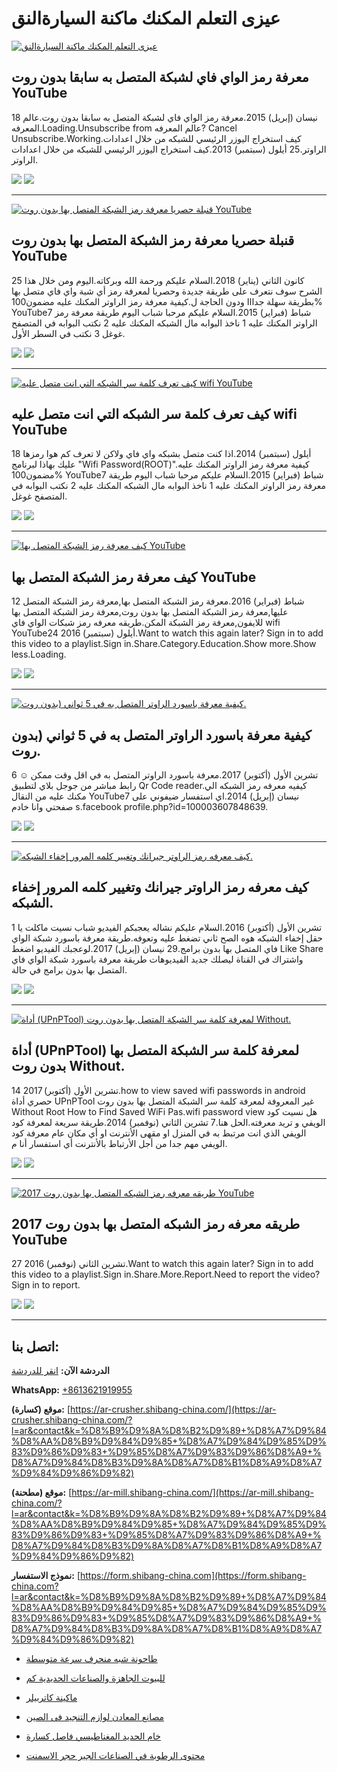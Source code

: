 # عيزى التعلم المكنك ماكنة السيارةالنق

<a href="https://swt.shibang-china.com/?l=ar&img&k=%D8%B9%D9%8A%D8%B2%D9%89+%D8%A7%D9%84%D8%AA%D8%B9%D9%84%D9%85+%D8%A7%D9%84%D9%85%D9%83%D9%86%D9%83+%D9%85%D8%A7%D9%83%D9%86%D8%A9+%D8%A7%D9%84%D8%B3%D9%8A%D8%A7%D8%B1%D8%A9%D8%A7%D9%84%D9%86%D9%82" target="_blank">![عيزى التعلم المكنك ماكنة السيارةالنق](http://static.shibang-china.com/all-800x300/1278.jpg)</a>

## معرفة رمز الواي فاي لشبكة المتصل به سابقا بدون روت YouTube
18 نيسان (إبريل) 2015.معرفة رمز الواي فاي لشبكة المتصل به سابقا بدون روت.عالم المعرفه.Loading.Unsubscribe from عالم المعرفه? Cancel Unsubscribe.Working.كيف استخراج اليوزر الرئيسي للشبكه من خلال اعدادات الراوتر.25 أيلول (سبتمبر) 2013.كيف استخراج اليوزر الرئيسي للشبكه من خلال اعدادات الراوتر.


<a href="https://whatsapp.shibangsoft.com/WhatsApp.php" target="_blank" title="WhatsApp">![](http://static.shibang-china.com/icon/whatsapp.png)</a> <a href="https://swt.shibang-china.com/?l=ar&icon&k=%D8%B9%D9%8A%D8%B2%D9%89+%D8%A7%D9%84%D8%AA%D8%B9%D9%84%D9%85+%D8%A7%D9%84%D9%85%D9%83%D9%86%D9%83+%D9%85%D8%A7%D9%83%D9%86%D8%A9+%D8%A7%D9%84%D8%B3%D9%8A%D8%A7%D8%B1%D8%A9%D8%A7%D9%84%D9%86%D9%82" target="_blank">![](http://static.shibang-china.com/icon/chat-ar.png)</a>

---

<a href="https://swt.shibang-china.com/?l=ar&img&k=%D8%B9%D9%8A%D8%B2%D9%89+%D8%A7%D9%84%D8%AA%D8%B9%D9%84%D9%85+%D8%A7%D9%84%D9%85%D9%83%D9%86%D9%83+%D9%85%D8%A7%D9%83%D9%86%D8%A9+%D8%A7%D9%84%D8%B3%D9%8A%D8%A7%D8%B1%D8%A9%D8%A7%D9%84%D9%86%D9%82" target="_blank">![قنبلة حصريا معرفة رمز الشبكة المتصل بها بدون روت  YouTube](http://static.shibang-china.com/all-800x300/703.jpg)</a>

## قنبلة حصريا معرفة رمز الشبكة المتصل بها بدون روت  YouTube
25 كانون الثاني (يناير) 2018.السلام عليكم ورحمة الله وبركاته.اليوم ومن خلال هذا الشرح سوف نتعرف على طريقة جديدة وحصريا لمعرفة رمز أي شبة واي فاي متصل بها بطريقة سهلة جدااا ودون الحاجة ل.كيفية معرفة رمز الراوتر المكنك عليه مضمون100% YouTube7 شباط (فبراير) 2015.السلام عليكم مرحبا شباب اليوم طريقة معرفة رمز الراوتر المكنك عليه 1 ناخذ البوابه مال الشبكه المكنك عليه 2 نكتب البوابه في المتصفح غوغل 3 نكتب في السطر الأول.


<a href="https://whatsapp.shibangsoft.com/WhatsApp.php" target="_blank" title="WhatsApp">![](http://static.shibang-china.com/icon/whatsapp.png)</a> <a href="https://swt.shibang-china.com/?l=ar&icon&k=%D8%B9%D9%8A%D8%B2%D9%89+%D8%A7%D9%84%D8%AA%D8%B9%D9%84%D9%85+%D8%A7%D9%84%D9%85%D9%83%D9%86%D9%83+%D9%85%D8%A7%D9%83%D9%86%D8%A9+%D8%A7%D9%84%D8%B3%D9%8A%D8%A7%D8%B1%D8%A9%D8%A7%D9%84%D9%86%D9%82" target="_blank">![](http://static.shibang-china.com/icon/chat-ar.png)</a>

---

<a href="https://swt.shibang-china.com/?l=ar&img&k=%D8%B9%D9%8A%D8%B2%D9%89+%D8%A7%D9%84%D8%AA%D8%B9%D9%84%D9%85+%D8%A7%D9%84%D9%85%D9%83%D9%86%D9%83+%D9%85%D8%A7%D9%83%D9%86%D8%A9+%D8%A7%D9%84%D8%B3%D9%8A%D8%A7%D8%B1%D8%A9%D8%A7%D9%84%D9%86%D9%82" target="_blank">![كيف تعرف كلمة سر الشبكه التي انت متصل عليه wifi YouTube](http://static.shibang-china.com/all-800x300/752.jpg)</a>

## كيف تعرف كلمة سر الشبكه التي انت متصل عليه wifi YouTube
18 أيلول (سبتمبر) 2014.اذا كنت متصل بشبكه واي فاي ولاكن لا تعرف كم هوا رمزها عليك بهاذا لبرنامج &quot;Wifi Password(ROOT)&quot;.كيفية معرفة رمز الراوتر المكنك عليه مضمون100% YouTube7 شباط (فبراير) 2015.السلام عليكم مرحبا شباب اليوم طريقة معرفة رمز الراوتر المكنك عليه 1 ناخذ البوابه مال الشبكه المكنك عليه 2 نكتب البوابه في المتصفح غوغل.


<a href="https://whatsapp.shibangsoft.com/WhatsApp.php" target="_blank" title="WhatsApp">![](http://static.shibang-china.com/icon/whatsapp.png)</a> <a href="https://swt.shibang-china.com/?l=ar&icon&k=%D8%B9%D9%8A%D8%B2%D9%89+%D8%A7%D9%84%D8%AA%D8%B9%D9%84%D9%85+%D8%A7%D9%84%D9%85%D9%83%D9%86%D9%83+%D9%85%D8%A7%D9%83%D9%86%D8%A9+%D8%A7%D9%84%D8%B3%D9%8A%D8%A7%D8%B1%D8%A9%D8%A7%D9%84%D9%86%D9%82" target="_blank">![](http://static.shibang-china.com/icon/chat-ar.png)</a>

---

<a href="https://swt.shibang-china.com/?l=ar&img&k=%D8%B9%D9%8A%D8%B2%D9%89+%D8%A7%D9%84%D8%AA%D8%B9%D9%84%D9%85+%D8%A7%D9%84%D9%85%D9%83%D9%86%D9%83+%D9%85%D8%A7%D9%83%D9%86%D8%A9+%D8%A7%D9%84%D8%B3%D9%8A%D8%A7%D8%B1%D8%A9%D8%A7%D9%84%D9%86%D9%82" target="_blank">![كيف معرفة رمز الشبكة المتصل بها YouTube](http://static.shibang-china.com/all-800x300/548.jpg)</a>

## كيف معرفة رمز الشبكة المتصل بها YouTube
12 شباط (فبراير) 2016.معرفة رمز الشبكة المتصل بها,معرفة رمز الشبكة المتصل عليها,معرفة رمز الشبكة المتصل بها بدون روت,معرفة رمز الشبكة المتصل بها للايفون,معرفة رمز الشبكة المكن.طريقه معرفه رمز شبكات الواي فاي wifi  YouTube24 أيلول (سبتمبر) 2016.Want to watch this again later? Sign in to add this video to a playlist.Sign in.Share.Category.Education.Show more.Show less.Loading.


<a href="https://whatsapp.shibangsoft.com/WhatsApp.php" target="_blank" title="WhatsApp">![](http://static.shibang-china.com/icon/whatsapp.png)</a> <a href="https://swt.shibang-china.com/?l=ar&icon&k=%D8%B9%D9%8A%D8%B2%D9%89+%D8%A7%D9%84%D8%AA%D8%B9%D9%84%D9%85+%D8%A7%D9%84%D9%85%D9%83%D9%86%D9%83+%D9%85%D8%A7%D9%83%D9%86%D8%A9+%D8%A7%D9%84%D8%B3%D9%8A%D8%A7%D8%B1%D8%A9%D8%A7%D9%84%D9%86%D9%82" target="_blank">![](http://static.shibang-china.com/icon/chat-ar.png)</a>

---

<a href="https://swt.shibang-china.com/?l=ar&img&k=%D8%B9%D9%8A%D8%B2%D9%89+%D8%A7%D9%84%D8%AA%D8%B9%D9%84%D9%85+%D8%A7%D9%84%D9%85%D9%83%D9%86%D9%83+%D9%85%D8%A7%D9%83%D9%86%D8%A9+%D8%A7%D9%84%D8%B3%D9%8A%D8%A7%D8%B1%D8%A9%D8%A7%D9%84%D9%86%D9%82" target="_blank">![كيفية معرفة باسورد الراوتر المتصل به في 5 ثواني (بدون روت.](http://static.shibang-china.com/all-800x300/802.jpg)</a>

## كيفية معرفة باسورد الراوتر المتصل به في 5 ثواني (بدون روت.
6 تشرين الأول (أكتوبر) 2017.معرفة باسورد الراوتر المتصل به في اقل وقت ممكن ☺ رابط مباشر من جوجل بلاي لتطبيق Qr Code reader.كيفيه معرفه رمز الشبكه الي مكنك عليه من النقال YouTube7 نيسان (إبريل) 2014.اي استفسار ضيفوني على صفحتي وانا خادم s.facebook profile.php?id=100003607848639.


<a href="https://whatsapp.shibangsoft.com/WhatsApp.php" target="_blank" title="WhatsApp">![](http://static.shibang-china.com/icon/whatsapp.png)</a> <a href="https://swt.shibang-china.com/?l=ar&icon&k=%D8%B9%D9%8A%D8%B2%D9%89+%D8%A7%D9%84%D8%AA%D8%B9%D9%84%D9%85+%D8%A7%D9%84%D9%85%D9%83%D9%86%D9%83+%D9%85%D8%A7%D9%83%D9%86%D8%A9+%D8%A7%D9%84%D8%B3%D9%8A%D8%A7%D8%B1%D8%A9%D8%A7%D9%84%D9%86%D9%82" target="_blank">![](http://static.shibang-china.com/icon/chat-ar.png)</a>

---

<a href="https://swt.shibang-china.com/?l=ar&img&k=%D8%B9%D9%8A%D8%B2%D9%89+%D8%A7%D9%84%D8%AA%D8%B9%D9%84%D9%85+%D8%A7%D9%84%D9%85%D9%83%D9%86%D9%83+%D9%85%D8%A7%D9%83%D9%86%D8%A9+%D8%A7%D9%84%D8%B3%D9%8A%D8%A7%D8%B1%D8%A9%D8%A7%D9%84%D9%86%D9%82" target="_blank">![كيف معرفه رمز الراوتر جيرانك وتغيير كلمه المرور إخفاء الشبكه.](http://static.shibang-china.com/all-800x300/446.jpg)</a>

## كيف معرفه رمز الراوتر جيرانك وتغيير كلمه المرور إخفاء الشبكه.
1 تشرين الأول (أكتوبر) 2016.السلام عليكم نشاله يعجبكم الفيديو شباب نسيت ماكلت يا حقل إخفاء الشبكه هوه الصح ثاني تضغط عليه وتعوفه.طريقة معرفة باسورد شبكة الواي فاي المتصل بها بدون برامج.29 نيسان (إبريل) 2017.لوعجبك الفيديو اضغط Like Share واشتراك في القناة ليصلك جديد الفيديوهات طريقة معرفة باسورد شبكة الواي فاي المتصل بها بدون برامج في حالة.


<a href="https://whatsapp.shibangsoft.com/WhatsApp.php" target="_blank" title="WhatsApp">![](http://static.shibang-china.com/icon/whatsapp.png)</a> <a href="https://swt.shibang-china.com/?l=ar&icon&k=%D8%B9%D9%8A%D8%B2%D9%89+%D8%A7%D9%84%D8%AA%D8%B9%D9%84%D9%85+%D8%A7%D9%84%D9%85%D9%83%D9%86%D9%83+%D9%85%D8%A7%D9%83%D9%86%D8%A9+%D8%A7%D9%84%D8%B3%D9%8A%D8%A7%D8%B1%D8%A9%D8%A7%D9%84%D9%86%D9%82" target="_blank">![](http://static.shibang-china.com/icon/chat-ar.png)</a>

---

<a href="https://swt.shibang-china.com/?l=ar&img&k=%D8%B9%D9%8A%D8%B2%D9%89+%D8%A7%D9%84%D8%AA%D8%B9%D9%84%D9%85+%D8%A7%D9%84%D9%85%D9%83%D9%86%D9%83+%D9%85%D8%A7%D9%83%D9%86%D8%A9+%D8%A7%D9%84%D8%B3%D9%8A%D8%A7%D8%B1%D8%A9%D8%A7%D9%84%D9%86%D9%82" target="_blank">![أداة (UPnPTool) لمعرفة كلمة سر الشبكة المتصل بها بدون روت Without.](http://static.shibang-china.com/all-800x300/682.jpg)</a>

## أداة (UPnPTool) لمعرفة كلمة سر الشبكة المتصل بها بدون روت Without.
14 تشرين الأول (أكتوبر) 2017.how to view saved wifi passwords in android حصري أداة UPnPTool غير المعروفة لمعرفة كلمة سر الشبكة المتصل بها بدون روت Without Root How to Find Saved WiFi Pas.wifi password view هل نسيت كود الويفي و تريد معرفته.الحل هنا.7 تشرين الثاني (نوفمبر) 2014.طريقة سريعة لمعرفة كود الويفي الذي انت مرتبط به في المنزل او مقهى الأنترنت او أي مكان عام معرفة كود الويفي مهم جدا من أجل الأرتباط بالأنترنت أي استفسار أنا م.


<a href="https://whatsapp.shibangsoft.com/WhatsApp.php" target="_blank" title="WhatsApp">![](http://static.shibang-china.com/icon/whatsapp.png)</a> <a href="https://swt.shibang-china.com/?l=ar&icon&k=%D8%B9%D9%8A%D8%B2%D9%89+%D8%A7%D9%84%D8%AA%D8%B9%D9%84%D9%85+%D8%A7%D9%84%D9%85%D9%83%D9%86%D9%83+%D9%85%D8%A7%D9%83%D9%86%D8%A9+%D8%A7%D9%84%D8%B3%D9%8A%D8%A7%D8%B1%D8%A9%D8%A7%D9%84%D9%86%D9%82" target="_blank">![](http://static.shibang-china.com/icon/chat-ar.png)</a>

---

<a href="https://swt.shibang-china.com/?l=ar&img&k=%D8%B9%D9%8A%D8%B2%D9%89+%D8%A7%D9%84%D8%AA%D8%B9%D9%84%D9%85+%D8%A7%D9%84%D9%85%D9%83%D9%86%D9%83+%D9%85%D8%A7%D9%83%D9%86%D8%A9+%D8%A7%D9%84%D8%B3%D9%8A%D8%A7%D8%B1%D8%A9%D8%A7%D9%84%D9%86%D9%82" target="_blank">![طريقه معرفه رمز الشبكه المتصل بها بدون روت 2017 YouTube](http://static.shibang-china.com/all-800x300/630.jpg)</a>

## طريقه معرفه رمز الشبكه المتصل بها بدون روت 2017 YouTube
27 تشرين الثاني (نوفمبر) 2016.Want to watch this again later? Sign in to add this video to a playlist.Sign in.Share.More.Report.Need to report the video? Sign in to report.

<a href="https://whatsapp.shibangsoft.com/WhatsApp.php" target="_blank" title="WhatsApp">![](http://static.shibang-china.com/icon/whatsapp.png)</a> <a href="https://swt.shibang-china.com/?l=ar&icon&k=%D8%B9%D9%8A%D8%B2%D9%89+%D8%A7%D9%84%D8%AA%D8%B9%D9%84%D9%85+%D8%A7%D9%84%D9%85%D9%83%D9%86%D9%83+%D9%85%D8%A7%D9%83%D9%86%D8%A9+%D8%A7%D9%84%D8%B3%D9%8A%D8%A7%D8%B1%D8%A9%D8%A7%D9%84%D9%86%D9%82" target="_blank">![](http://static.shibang-china.com/icon/chat-ar.png)</a>

---
## اتصل بنا:

**الدردشة الآن:** [انقر للدردشة](https://swt.shibang-china.com?l=ar&contact&k=%D8%B9%D9%8A%D8%B2%D9%89+%D8%A7%D9%84%D8%AA%D8%B9%D9%84%D9%85+%D8%A7%D9%84%D9%85%D9%83%D9%86%D9%83+%D9%85%D8%A7%D9%83%D9%86%D8%A9+%D8%A7%D9%84%D8%B3%D9%8A%D8%A7%D8%B1%D8%A9%D8%A7%D9%84%D9%86%D9%82)

**WhatsApp:**  [+8613621919955](https://whatsapp.shibangsoft.com/WhatsApp.php)

**موقع (كسارة):** [https://ar-crusher.shibang-china.com/](https://ar-crusher.shibang-china.com/?l=ar&contact&k=%D8%B9%D9%8A%D8%B2%D9%89+%D8%A7%D9%84%D8%AA%D8%B9%D9%84%D9%85+%D8%A7%D9%84%D9%85%D9%83%D9%86%D9%83+%D9%85%D8%A7%D9%83%D9%86%D8%A9+%D8%A7%D9%84%D8%B3%D9%8A%D8%A7%D8%B1%D8%A9%D8%A7%D9%84%D9%86%D9%82)

**موقع (مطحنة):** [https://ar-mill.shibang-china.com/](https://ar-mill.shibang-china.com/?l=ar&contact&k=%D8%B9%D9%8A%D8%B2%D9%89+%D8%A7%D9%84%D8%AA%D8%B9%D9%84%D9%85+%D8%A7%D9%84%D9%85%D9%83%D9%86%D9%83+%D9%85%D8%A7%D9%83%D9%86%D8%A9+%D8%A7%D9%84%D8%B3%D9%8A%D8%A7%D8%B1%D8%A9%D8%A7%D9%84%D9%86%D9%82)

**نموذج الاستفسار:** [https://form.shibang-china.com](https://form.shibang-china.com?l=ar&contact&k=%D8%B9%D9%8A%D8%B2%D9%89+%D8%A7%D9%84%D8%AA%D8%B9%D9%84%D9%85+%D8%A7%D9%84%D9%85%D9%83%D9%86%D9%83+%D9%85%D8%A7%D9%83%D9%86%D8%A9+%D8%A7%D9%84%D8%B3%D9%8A%D8%A7%D8%B1%D8%A9%D8%A7%D9%84%D9%86%D9%82)

* [طاحونة شبه منحرف سرعة متوسطة](../20/%D8%B7%D8%A7%D8%AD%D9%88%D9%86%D8%A9%20%D8%B4%D8%A8%D9%87%20%D9%85%D9%86%D8%AD%D8%B1%D9%81%20%D8%B3%D8%B1%D8%B9%D8%A9%20%D9%85%D8%AA%D9%88%D8%B3%D8%B7%D8%A9.md)

* [للبيوت الجاهزة والصناعات الحديدية كم](../19/%D9%84%D9%84%D8%A8%D9%8A%D9%88%D8%AA%20%D8%A7%D9%84%D8%AC%D8%A7%D9%87%D8%B2%D8%A9%20%D9%88%D8%A7%D9%84%D8%B5%D9%86%D8%A7%D8%B9%D8%A7%D8%AA%20%D8%A7%D9%84%D8%AD%D8%AF%D9%8A%D8%AF%D9%8A%D8%A9%20%D9%83%D9%85.md)

* [ماكينة كاتربيلر](../20/%D9%85%D8%A7%D9%83%D9%8A%D9%86%D8%A9%20%D9%83%D8%A7%D8%AA%D8%B1%D8%A8%D9%8A%D9%84%D8%B1.md)

* [مصانع المعادن لوازم التنجيد فى الصين](../17/%D9%85%D8%B5%D8%A7%D9%86%D8%B9%20%D8%A7%D9%84%D9%85%D8%B9%D8%A7%D8%AF%D9%86%20%D9%84%D9%88%D8%A7%D8%B2%D9%85%20%D8%A7%D9%84%D8%AA%D9%86%D8%AC%D9%8A%D8%AF%20%D9%81%D9%89%20%D8%A7%D9%84%D8%B5%D9%8A%D9%86.md)

* [خام الحديد المغناطيسي فاصل كسارة](../18/%D8%AE%D8%A7%D9%85%20%D8%A7%D9%84%D8%AD%D8%AF%D9%8A%D8%AF%20%D8%A7%D9%84%D9%85%D8%BA%D9%86%D8%A7%D8%B7%D9%8A%D8%B3%D9%8A%20%D9%81%D8%A7%D8%B5%D9%84%20%D9%83%D8%B3%D8%A7%D8%B1%D8%A9.md)

* [محتوى الرطوبة في الصناعات الجير حجر الاسمنت](../17/%D9%85%D8%AD%D8%AA%D9%88%D9%89%20%D8%A7%D9%84%D8%B1%D8%B7%D9%88%D8%A8%D8%A9%20%D9%81%D9%8A%20%D8%A7%D9%84%D8%B5%D9%86%D8%A7%D8%B9%D8%A7%D8%AA%20%D8%A7%D9%84%D8%AC%D9%8A%D8%B1%20%D8%AD%D8%AC%D8%B1%20%D8%A7%D9%84%D8%A7%D8%B3%D9%85%D9%86%D8%AA.md)